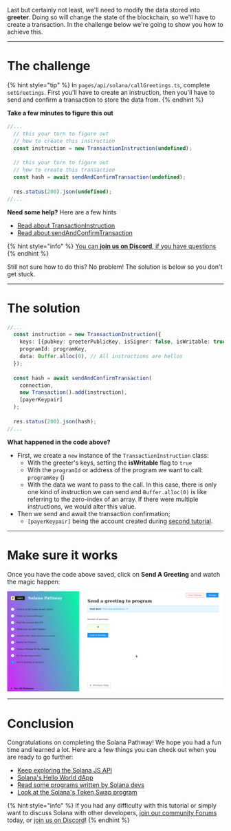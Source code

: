 Last but certainly not least, we'll need to modify the data stored into **greeter**. Doing so will change the state of the blockchain, so we'll have to create a transaction. In the challenge below we're going to show you how to achieve this.

----------------------------------

# The challenge

{% hint style="tip" %}
In `pages/api/solana/callGreetings.ts`, complete `setGreetings`. First you'll have to create an instruction, then you'll have to send and confirm a transaction to store the data from.
{% endhint %}

**Take a few minutes to figure this out**

```typescript 
//... 
  // this your turn to figure out 
  // how to create this instruction
  const instruction = new TransactionInstruction(undefined); 

  // this your turn to figure out 
  // how to create this transaction 
  const hash = await sendAndConfirmTransaction(undefined);

  res.status(200).json(undefined);
//...
```

**Need some help?** Here are a few hints
* [Read about TransactionInstruction](https://solana-labs.github.io/solana-web3.js/classes/TransactionInstruction.html)
* [Read about sendAndConfirmTransaction](https://solana-labs.github.io/solana-web3.js/modules.html#sendAndConfirmTransaction)  

{% hint style="info" %}
[You can **join us on Discord**, if you have questions](https://discord.gg/fszyM7K)
{% endhint %}

Still not sure how to do this? No problem! The solution is below so you don't get stuck.

----------------------------------

# The solution

```typescript
//...
  const instruction = new TransactionInstruction({
    keys: [{pubkey: greeterPublicKey, isSigner: false, isWritable: true}],
    programId: programKey,
    data: Buffer.alloc(0), // All instructions are hellos
  });

  const hash = await sendAndConfirmTransaction(
    connection,
    new Transaction().add(instruction),
    [payerKeypair]
  );

  res.status(200).json(hash);
//...
```

**What happened in the code above?**

* First, we create a `new` instance of the `TransactionInstruction` class:
  * With the greeter's keys, setting the **isWritable** flag to `true`
  * With the `programId` or address of the program we want to call: `programKey` ()
  * With the data we want to pass to the call. In this case, there is only one kind of instruction we can send and `Buffer.alloc(0)` is like referring to the zero-index of an array. If there were multiple instructions, we would alter this value.
* Then we send and await the transaction confirmation;
  * `[payerKeypair]` being the account created during [second tutorial](https://learn.figment.io/tutorials/create-solana-keypair).

----------------------------------

# Make sure it works

Once you have the code above saved, click on **Send A Greeting** and watch the magic happen:

![](../../../.gitbook/assets/solana-set-v3.gif)

----------------------------------

# Conclusion

Congratulations on completing the Solana Pathway! We hope you had a fun time and learned a lot. Here are a few things you can check out when you are ready to go further:

* [Keep exploring the Solana JS API](https://solana-labs.github.io/solana-web3.js/modules.html#sendAndConfirmTransaction)
* [Solana's Hello World dApp](https://github.com/solana-labs/example-helloworld)
* [Read some programs written by Solana devs](https://github.com/solana-labs/solana-program-library/tree/master/examples)
* [Look at the Solana's Token Swap program](https://github.com/solana-labs/solana-program-library/tree/master/token-swap)

{% hint style="info" %}
If you had any difficulty with this tutorial or simply want to discuss Solana with other developers, [join our community Forums](https://community.figment.io) today, or [join us on Discord](https://discord.gg/EBveT5xs9D)!
{% endhint %}
